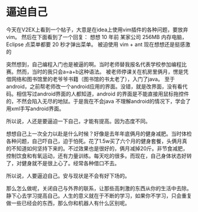 # 逼迫自己
今天在V2EX上看到一个帖子，大意是在idea上使用vim插件的各种问题，要放弃vim。
然后在下面看到了一个回复：
想想 10 年前 某家公司 256MB 内存电脑，Eclipse 点菜单都要 20 秒才弹出菜单。 
被迫使用 vim + ant 
现在想想还是挺感激的

突然想到，自己编程入门也是被逼的啊。当时老师替我报名代表学校参加编程比赛。然而，当时的我只会a=a+b这种语法。 被老师停课关在机房里俩月，愣是凭借网络和图书馆里的老爷爷书籍（图书馆的书太老了），入门了java。
至于android，之前帮老师改一个android应用的界面。没错，就是改界面，没有看代码。相信写过android界面的人都知道，android 的界面是不能直接用鼠标拖控件的，不然会陷入无尽的地狱。于是我在不会java 不理解android的情况下，学会了用xml手写android界面。

所以说，人还是要逼迫一下自己，才能有提高。因为态度不同。

想想自己上一次全力以赴是什么时候？好像是去年年底俩月的健身减肥。当时体检各种问题，自己吓自己，迫于怕死。花了1.5w买了六个月的健身套餐，头俩月真的不知道如何坚持下来的。不过效果也是很好的，俩月减掉20斤。非节食减肥，控制饮食和有氧运动，还有力量训练。每天吃的很多。而现在，自己身体状态好转了，对健身就不是很上心了。经常各种借口不去。

所以说，人要逼迫自己。安与现状是不会有好下场的。

那么怎么做呢，关闭自己与外界的联系，让那些高刺激的东西从你的生活中去除。静下心去学习提高自己。人生的意义就在于不断的学习，如果你不学习，只会重复做一些已经会的东西，那么你和机器人有什么区别呢。
